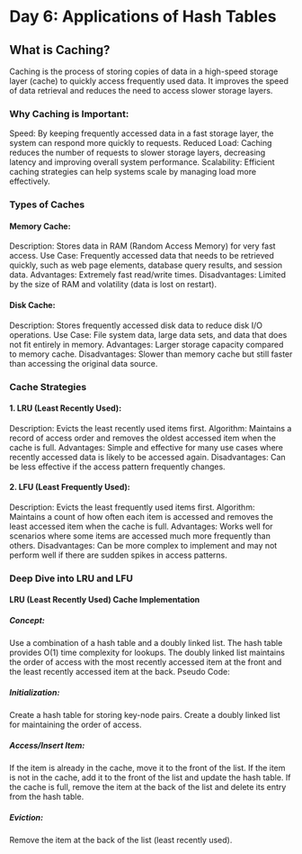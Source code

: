 # Day 6: Applications of Hash Tables

## What is Caching?

Caching is the process of storing copies of data in a high-speed storage layer (cache) to quickly access frequently used data. It improves the speed of data retrieval and reduces the need to access slower storage layers.

### Why Caching is Important:

Speed: By keeping frequently accessed data in a fast storage layer, the system can respond more quickly to requests.
Reduced Load: Caching reduces the number of requests to slower storage layers, decreasing latency and improving overall system performance.
Scalability: Efficient caching strategies can help systems scale by managing load more effectively.

### Types of Caches

#### Memory Cache:

Description: Stores data in RAM (Random Access Memory) for very fast access.
Use Case: Frequently accessed data that needs to be retrieved quickly, such as web page elements, database query results, and session data.
Advantages: Extremely fast read/write times.
Disadvantages: Limited by the size of RAM and volatility (data is lost on restart).

#### Disk Cache:

Description: Stores frequently accessed disk data to reduce disk I/O operations.
Use Case: File system data, large data sets, and data that does not fit entirely in memory.
Advantages: Larger storage capacity compared to memory cache.
Disadvantages: Slower than memory cache but still faster than accessing the original data source.

### Cache Strategies
#### 1. LRU (Least Recently Used):

Description: Evicts the least recently used items first.
Algorithm: Maintains a record of access order and removes the oldest accessed item when the cache is full.
Advantages: Simple and effective for many use cases where recently accessed data is likely to be accessed again.
Disadvantages: Can be less effective if the access pattern frequently changes.

#### 2. LFU (Least Frequently Used):

Description: Evicts the least frequently used items first.
Algorithm: Maintains a count of how often each item is accessed and removes the least accessed item when the cache is full.
Advantages: Works well for scenarios where some items are accessed much more frequently than others.
Disadvantages: Can be more complex to implement and may not perform well if there are sudden spikes in access patterns.

### Deep Dive into LRU and LFU

#### LRU (Least Recently Used) Cache Implementation

##### Concept:

Use a combination of a hash table and a doubly linked list.
The hash table provides O(1) time complexity for lookups.
The doubly linked list maintains the order of access with the most recently accessed item at the front and the least recently accessed item at the back.
Pseudo Code:

##### Initialization:

Create a hash table for storing key-node pairs.
Create a doubly linked list for maintaining the order of access.

##### Access/Insert Item:

If the item is already in the cache, move it to the front of the list.
If the item is not in the cache, add it to the front of the list and update the hash table.
If the cache is full, remove the item at the back of the list and delete its entry from the hash table.

##### Eviction:

Remove the item at the back of the list (least recently used).
